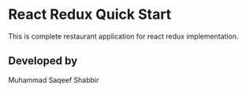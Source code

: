 # React Redux Quick Start

This is complete restaurant application for react redux implementation.

## Developed by 

Muhammad Saqeef Shabbir
